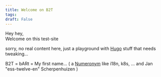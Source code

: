```yaml
---
title: Welcome on B2T
tags:
draft: False
---
```


Hey hey,  
Welcome on this test-site

sorry, no real content here, just a playground with [Hugo](https://gohugo.io/) stuff that needs tweaking...

B2T = bARt = My first name... ( a [Numeronym](https://en.wikipedia.org/wiki/Numeronym) like i18n, k8s, ... and Jan "ess-twelve-en" Scherpenhuizen )
